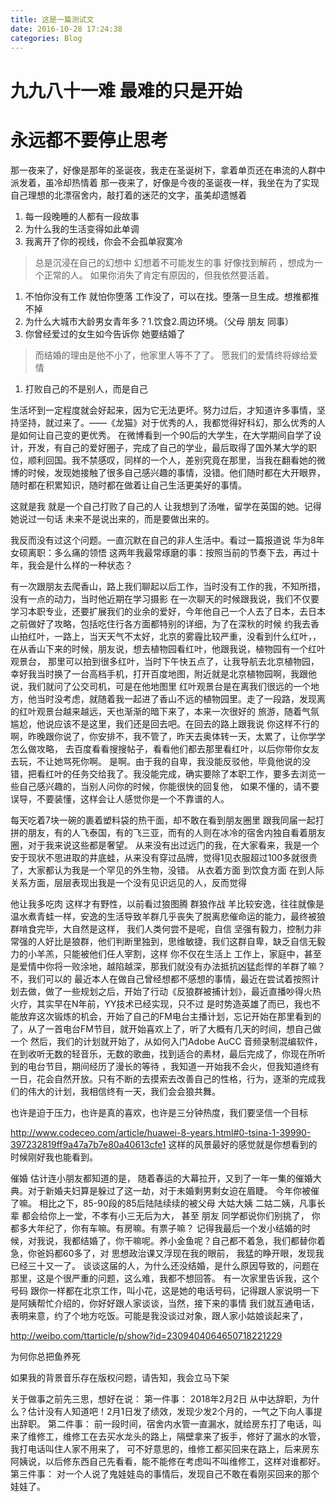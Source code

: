 ```yaml
---
title: 这是一篇测试文
date: 2016-10-28 17:24:38
categories: Blog
---
```



# 九九八十一难 最难的只是开始  
# 永远都不要停止思考

那一夜来了，好像是那年的圣诞夜，我走在圣诞树下，拿着单页还在串流的人群中派发着，虽冷却热情着
那一夜来了，好像是今夜的圣诞夜一样，我坐在为了实现自己理想的北漂宿舍内，敲打着的迷茫的文字，虽美却遗憾着

<!-- more -->
1. 每一段晚睡的人都有一段故事  
1. 为什么我的生活变得如此单调  
1. 我离开了你的视线，你会不会孤单寂寞冷  
> 总是沉浸在自己的幻想中 幻想着不可能发生的事
> 好像找到解药 ，想成为一个正常的人。
> 如果你消失了肯定有原因的，但我依然要活着。
1. 不怕你没有工作 就怕你堕落 工作没了，可以在找。堕落一旦生成。想推都推不掉  
1. 为什么大城市大龄男女青年多？1.饮食2.周边环境。（父母 朋友 同事）
1. 你曾经爱过的女生如今告诉你 她要结婚了
> 而结婚的理由是他不小了，他家里人等不了了。
> 愿我们的爱情终将嫁给爱情
1. 打败自己的不是别人，而是自己

生活坏到一定程度就会好起来，因为它无法更坏。努力过后，才知道许多事情，坚持坚持，就过来了。——《龙猫》 ​​​​
对于优秀的人，我都觉得好科幻，那么优秀的人是如何让自己变的更优秀。
在微博看到一个90后的大学生，在大学期间自学了设计，开发，有自己的爱好圈子，完成了自己的学业，最后取得了国外某大学的职位，顺利回国。我不禁感叹，同样的一个人，差别究竟在那里，当我在翻看她的微博的时候，发现她接触了很多自己感兴趣的事情，没错。他们随时都在大开眼界，随时都在积累知识，随时都在做着让自己生活更美好的事情。

这就是我 就是一个自己打败了自己的人
让我想到了汤唯，留学在英国的她。记得她说过一句话 未来不是说出来的，而是要做出来的。

我反而没有过这个问题。一直沉默在自己的非人生活中。看过一篇报道说 华为8年女硕离职：多么痛的领悟
这两年我最常琢磨的事：按照当前的节奏下去，再过十年，我会是什么样的一种状态？

有一次跟朋友去爬香山，路上我们聊起以后工作，当时没有工作的我，不知所措，没有一点的动力，当时他近期在学习摄影
在一次聊天的时候跟我说，我们不仅要学习本职专业，还要扩展我们的业余的爱好，今年他自己一个人去了日本，去日本之前做好了攻略，包括吃住行各方面都特别的详细，为了在深秋的时候
约我去香山拍红叶，一路上，当天天气不太好，北京的雾霾比较严重，没看到什么红叶，，在从香山下来的时候，朋友说，想去植物园看红叶，他跟我说，植物园有一个红叶观景台，
那里可以拍到很多红叶，当时下午快五点了，让我导航去北京植物园，幸好我当时换了一台高档手机，打开百度地图，附近就是北京植物园啊，我跟他说，我们就问了公交司机，可是在他地图里
红叶观景台是在离我们很远的一个地方，他当时没考虑，就随着我一起进了香山不远的植物园里。走了一段路，发现离的红叶观景台越来越远，天也渐渐的暗下来了，本来一次很好的
旅游，随着气氛尴尬，他说应该不是这里，我们还是回去吧。在回去的路上跟我说 你这样不行的啊，昨晚跟你说了，你安排不，我不管了，昨天去奥体转一天，太累了，让你学学怎么做攻略，
去百度看看搜搜帖子，看看他们都去那里看红叶，以后你带你女友去玩，不让她骂死你啊。
是啊。由于我的自卑，我没能反驳他，毕竟他说的没错，把看红叶的任务交给我了。我没能完成，确实要除了本职工作，要多去浏览一些自己感兴趣的，当别人问你的时候，你能很快的回复他，
如果不懂的，请不要误导，不要装懂，这样会让人感觉你是一个不靠谱的人。

每天吃着7块一碗的裹着塑料袋的热干面，却不敢在看到朋友圈里 跟我同届一起打拼的朋友，有的人飞泰国，有的飞三亚，而有的人则在冰冷的宿舍内独自看着朋友圈，对于我来说这些都是奢望。
从来没有出过远门的我，在大家看来，我是一个安于现状不思进取的井底蛙，从来没有穿过品牌，觉得1见衣服超过100多就很贵了，大家都认为我是一个罕见的外生物，没错。
从衣着方面 到饮食方面 在到人际关系方面，层层表现出我是一个没有见识远见的人，反而觉得

他让我多吃肉 这样才有野性，以前看过狼图腾 群狼作战 羊比较安逸，往往就像是温水煮青蛙一样，安逸的生活导致羊群几乎丧失了脱离悲催命运的能力，最终被狼群啃食完毕，大自然是这样，
我们人类何尝不是呢，自信 坚强有毅力，控制力非常强的人好比是狼群，他们判断里独到，思维敏捷，我们这群自卑，缺乏自信无毅力的小羊羔，只能被他们任人宰割，这样 你不仅在生活上
工作上，家庭中，甚至是爱情中你将一败涂地，越陷越深，那我们就没有办法抵抗凶猛彪悍的羊群了嘛？不，我们可以的
最近本人在做自己曾经想都不感想的事情，最近在尝试着按照计划去做，做了一些规划之后，开始了行动《反狼群被捕计划》，最近直播吵得火热火疗，其实早在N年前，YY技术已经实现，只不过
是时势造英雄了而已，我也不能放弃这次锻炼的机会，开始了自己的FM电台主播计划，忘记开始在那里看到的了，从了一首电台FM节目，就开始喜欢上了，听了大概有几天的时间，想自己做一个
然后，我们的计划就开始了，从如何入门Adobe AuCC 音频录制混编软件，在到收听无数的轻音乐，无数的歌曲，找到适合的素材，最后完成了，你现在所听到的电台节目，期间经历了漫长的等待
，我知道一开始我不会火，但我知道终有一日，花会自然开放。只有不断的去摸索去改善自己的性格，行为，逐渐的完成我们的伟大的计划，我相信终有一天，我们会会狼共舞。

也许是迫于压力，也许是真的喜欢，也许是三分钟热度，我们要坚信一个目标

http://www.codeceo.com/article/huawei-8-years.html#0-tsina-1-39990-397232819ff9a47a7b7e80a40613cfe1
这样的风景最好的感觉就是你想看到的时候刚好我也能看到。



催婚 估计连小朋友都知道的是，
随着春运的大幕拉开，又到了一年一集的催婚大典。对于新婚夫妇算是躲过了这一劫，对于未婚剩男剩女迫在眉睫。
今年你被催了嘛。
相比之下，85-90段的85后陆陆续续的被父母 大姑大姨 二姑二姨，凡事长辈 都会给你上一堂，不孝有小三无后为大， 甚至 朋友 同学都说你们别挑了，
你都多大年纪了，你有车嘛。有房嘛。有票子嘛？
记得我最后一个发小结婚的时候，对我说，我都结婚了，你干嘛呢。养小金鱼呢？自己都不着急，我们都替你着急，你爸妈都60多了，对 思想政治课又浮现在我的眼前，
我猛的睁开眼，发现我已经三十又一了。
谈谈这届的人，为什么还没结婚，是什么原因导致的，问题在那里，这是个很严重的问题，这么难，我都不想回答。
有一次家里告诉我，这个号码 跟你一样都在北京工作，叫小花，这是她的电话号码，记得跟人家说明一下是阿姨帮忙介绍的，你好好跟人家谈谈，当然，接下来的事情
我们就互通电话，表明来意，约了个地方吃饭。可能是我没谈过对象，跟人家小姑娘谈起来了， 


http://weibo.com/ttarticle/p/show?id=2309404064650718221229





为何你总把鱼养死

如果我的背景音乐存在版权问题，请告知，我会立马下架

关于做事之前先三思，想好在说：
第一件事：
2018年2月2日 从中达辞职，为什么？估计没有人知道吧！2月1日发了绩效，发现少发2个月的，一气之下向人事提出辞职。
第二件事：
前一段时间，宿舍内水管一直漏水，就给房东打了电话，叫来了维修工，维修工在去买水龙头的路上，隔壁拿来了扳手，修好了漏水的水管，我打电话叫住人家不用来了，
可不好意思的，维修工都买回来在路上，后来房东阿姨说，以后修东西自己先看看，能不能修在考虑叫不叫维修工，这样对谁都好。
第三件事：
对一个人说了鬼娃娃岛的事情后，发现自己不敢在看刚买回来的那个娃娃了。
